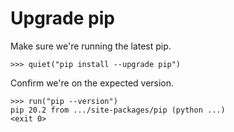 # Upgrade pip

Make sure we're running the latest pip.

    >>> quiet("pip install --upgrade pip")

Confirm we're on the expected version.

    >>> run("pip --version")
    pip 20.2 from .../site-packages/pip (python ...)
    <exit 0>
